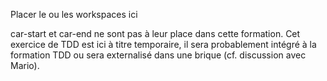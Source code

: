 Placer le ou les workspaces ici

car-start et car-end ne sont pas à leur place dans cette formation. Cet exercice de TDD est ici à titre temporaire, il sera probablement intégré à la formation TDD ou sera externalisé dans une brique (cf. discussion avec Mario).